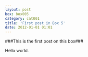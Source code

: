 ```yaml
---
layout: post
box: box005
category: cat001
title: 'First post in Box 5'
date: 2012-01-01 01:01
---
```

###This is the first post on this box###

Hello world.


